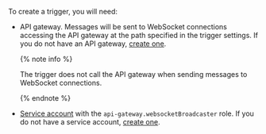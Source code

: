 To create a trigger, you will need:

* API gateway. Messages will be sent to WebSocket connections accessing the API gateway at the path specified in the trigger settings. If you do not have an API gateway, [create one](../../api-gateway/operations/api-gw-create.md).

    {% note info %}

    The trigger does not call the API gateway when sending messages to WebSocket connections.

    {% endnote %}

* [Service account](../../iam/concepts/users/service-accounts.md) with the `api-gateway.websocketBroadcaster` role. If you do not have a service account, [create one](../../iam/operations/sa/create.md).
